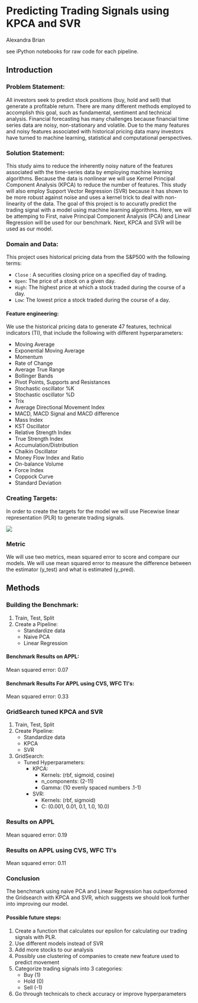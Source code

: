 # Predicting Trading Signals using KPCA and SVR

Alexandra Brian

see iPython notebooks for raw code for each pipeline.

## Introduction

### Problem Statement: 
All investors seek to predict stock positions (buy, hold and sell) that generate a profitable return. There are many different methods employed to accomplish this goal, such as fundamental, sentiment  and technical analysis. Financial forecasting has many challenges because financial time series data are noisy, non-stationary and volatile. Due to the many features and noisy features associated with historical pricing data many investors have turned to machine learning, statistical and computational perspectives.   

### Solution Statement: 
This study aims to reduce the inherently noisy nature of the features associated with the time-series data by employing machine learning algorithms. Because the data is nonlinear we will use Kernel Principal Component Analysis (KPCA) to reduce the number of features. This study will also employ Support Vector Regression (SVR) because it has shown to be more robust against noise and uses a kernel trick to deal with non-linearity of the data. The goal of this project is to accuratly predict the trading signal with a model using machine learning algorithms. Here, we will be attemping to First, naive Principal Component Analysis (PCA) and Linear Regression will be used for our benchmark. Next, KPCA and SVR will be used as our model.

### Domain and Data:
This project uses historical pricing data from the S&P500 with the following terms:

- `Close` : A securities closing price on a specified day of trading.
- `Open`: The price of a stock on a given day.
- `High`: The highest price at which a stock traded during the course of a day. 
- `Low`: The lowest price a stock traded during the course of a day. 

#### Feature engineering:
We use the historical pricing data to generate 47 features, technical indicators (TI), that include the following with different hyperparameters:

- Moving Average
- Exponential Moving Average
- Momentum
- Rate of Change
- Average True Range
- Bollinger Bands
- Pivot Points, Supports and Resistances
- Stochastic oscillator %K
- Stochastic oscillator %D
- Trix
- Average Directional Movement Index
- MACD, MACD Signal and MACD difference
- Mass Index
- KST Oscillator
- Relative Strength Index
- True Strength Index
- Accumulation/Distribution
- Chaikin Oscillator
- Money Flow Index and Ratio
- On-balance Volume
- Force Index
- Coppock Curve
- Standard Deviation

     
### Creating Targets:
In order to create the targets for the model we will use Piecewise linear representation (PLR) to generate trading signals. 


![](doc/img/trading_signal_2.png)


### Metric
We will use two metrics, mean squared error to score and compare our models. We will use mean squared error to measure the difference between the estimator (y_test) and what is estimated (y_pred).

## Methods

### Building the Benchmark: 

1. Train, Test, Split
2. Create a Pipeline:
	- Standardize data 
	- Naive PCA
	- Linear Regression

#### Benchmark Results on APPL:  

Mean squared error: 0.07


#### Benchmark Results For APPL using CVS, WFC TI's:  

Mean squared error: 0.33


### GridSearch tuned KPCA and SVR
1. Train, Test, Split
2. Create Pipeline:
	-  Standardize data
	- KPCA
	- SVR
3. GridSearch:
	- Tuned Hyperparameters:
		- KPCA:
			- Kernels: (rbf, sigmoid, cosine) 
			- n_components: (2-11)
			- Gamma: (10 evenly spaced numbers .1-1) 
		- SVR:
			- Kernels: (rbf, sigmoid)
			- C: (0.001, 0.01, 0.1, 1.0, 10.0)

### Results on APPL

Mean squared error: 0.19

### Results on APPL using CVS, WFC TI's

Mean squared error: 0.11


### Conclusion

The benchmark using naive PCA and Linear Regression has outperformed the Gridsearch with KPCA and SVR, which suggests we should look further into improving our model. 

#### Possible future steps:
1. Create a function that calculates our epsilon for calculating our trading signals with PLR.
1. Use different models instead of SVR
1. Add more stocks to our analysis
1. Possibly use clustering of companies to create new feature used to predict movement 
1. Categorize trading signals into 3 categories:
	 - Buy (1) 
	- Hold (0)
	- Sell  (-1) 
1. Go through technicals to check accuracy or improve hyperparameters
